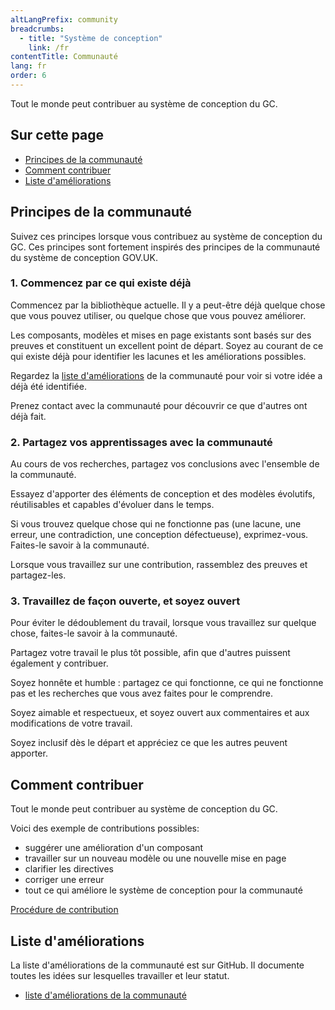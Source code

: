 ```yaml
---
altLangPrefix: community
breadcrumbs:
  - title: "Système de conception"
    link: /fr
contentTitle: Communauté
lang: fr
order: 6
---
```

<p>Tout le monde peut contribuer au système de conception du GC.</p>
<h2 class="h3">Sur cette page</h2>
<ul>
 <li><a href="#principes">Principes de la communauté</a></li>
 <li><a href="#comment">Comment contribuer</a></li>
 <li><a href="#liste">Liste d'améliorations</a></li>
</ul>

<section>
<h2 id="principes">Principes de la communauté</h2>
<p>Suivez ces principes lorsque vous contribuez au système de conception du GC. Ces principes sont fortement inspirés des principes de la communauté du système de conception GOV.UK.</p>

<h3>1. Commencez par ce qui existe déjà</h3>
<p>Commencez par la bibliothèque actuelle. Il y a peut-être déjà quelque chose que vous pouvez utiliser, ou quelque chose que vous pouvez améliorer.</p>
<p>Les composants, modèles et mises en page existants sont basés sur des preuves et constituent un excellent point de départ. Soyez au courant de ce qui existe déjà pour identifier les lacunes et les améliorations possibles.</p>
<p>Regardez la <a href="#liste">liste d'améliorations</a> de la communauté pour voir si votre idée a déjà été identifiée.</p>
<p>Prenez contact avec la communauté pour découvrir ce que d'autres ont déjà fait.</p>

<h3>2. Partagez vos apprentissages avec la communauté</h3>
<p>Au cours de vos recherches, partagez vos conclusions avec l'ensemble de la communauté.</p>
<p>Essayez d'apporter des éléments de conception et des modèles évolutifs, réutilisables et capables d'évoluer dans le temps.</p>
<p>Si vous trouvez quelque chose qui ne fonctionne pas (une lacune, une erreur, une contradiction, une conception défectueuse), exprimez-vous. Faites-le savoir à la communauté.</p>
<p>Lorsque vous travaillez sur une contribution, rassemblez des preuves et partagez-les.</p>

<h3>3. Travaillez de façon ouverte,  et soyez ouvert</h3>
<p>Pour éviter le dédoublement du travail, lorsque vous travaillez sur quelque chose, faites-le savoir à la communauté.</p>
<p>Partagez votre travail le plus tôt possible, afin que d'autres puissent également y contribuer.</p>
<p>Soyez honnête et humble : partagez ce qui fonctionne, ce qui ne fonctionne pas et les recherches que vous avez faites pour le comprendre.</p>
<p>Soyez aimable et respectueux, et soyez ouvert aux commentaires et aux modifications de votre travail.</p>
<p>Soyez inclusif dès le départ et appréciez ce que les autres peuvent apporter.</p>
</section>

<section>
<h2 id="comment">Comment contribuer</h2>
<p>Tout le monde peut contribuer au système de conception du GC.</p>
<p>Voici des exemple de contributions possibles:</p>
<ul>
<li>suggérer une amélioration d'un composant</li>
<li>travailler sur un nouveau modèle ou une nouvelle mise en page</li>
<li>clarifier les directives</li>
<li>corriger une erreur</li>
<li>tout ce qui améliore le système de conception pour la communauté</li>
</ul>
</section>
<a class="btn btn-call-to-action" href="./communaute/procedure-contribution">Procédure de contribution</a>
<section>
<h2 id="liste">Liste d'améliorations</h2>
<p>La liste d'améliorations de la communauté est sur GitHub. Il documente toutes les idées sur lesquelles travailler et leur statut.</p>

<ul>
<li><a href="https://github.com/canada-ca/design-system-systeme-conception/projects/1">liste d'améliorations de la communauté</a></li>
</ul>

</section>

